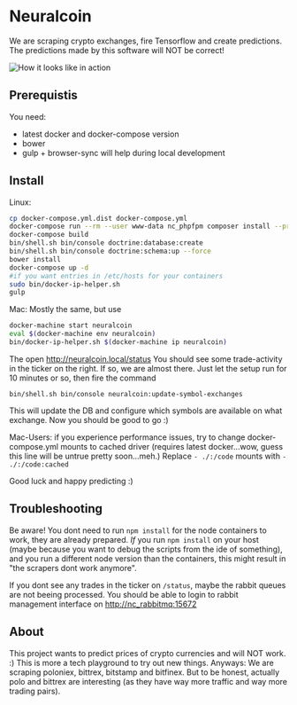 Neuralcoin
==========

We are scraping crypto exchanges, fire Tensorflow and create predictions.
The predictions made by this software will NOT be correct! 


![How it looks like in action](https://github.com/leberknecht/neuralcoin/raw/master/web/images/running-example.png)


Prerequistis
------------
You need:
* latest docker and docker-compose version
* bower
* gulp + browser-sync will help during local development

Install
-----
Linux:
```bash
cp docker-compose.yml.dist docker-compose.yml
docker-compose run --rm --user www-data nc_phpfpm composer install --prefer-dist
docker-compose build
bin/shell.sh bin/console doctrine:database:create
bin/shell.sh bin/console doctrine:schema:up --force
bower install
docker-compose up -d
#if you want entries in /etc/hosts for your containers
sudo bin/docker-ip-helper.sh
gulp
```

Mac:
Mostly the same, but use 
```bash
docker-machine start neuralcoin
eval $(docker-machine env neuralcoin)
bin/docker-ip-helper.sh $(docker-machine ip neuralcoin)
```

The open <http://neuralcoin.local/status>
You should see some trade-activity in the ticker on the right.
If so, we are almost there. Just let the setup run for 10 minutes or so, then fire the command 

    bin/shell.sh bin/console neuralcoin:update-symbol-exchanges
    
This will update the DB and configure which symbols are available on what exchange. 
Now you should be good to go :)

Mac-Users: if you experience performance issues, try to change docker-compose.yml mounts to cached driver (requires latest docker...wow, guess this line will be untrue pretty soon...meh.)
Replace `- ./:/code` mounts with `- ./:/code:cached` 

Good luck and happy predicting :)

Troubleshooting
-----
Be aware! You dont need to run `npm install` for the node containers to work, they are already prepared. _If_ you run `npm install` on your host (maybe because you want to debug the scripts from the ide of something), and you run a different node version than the containers, this might result in "the scrapers dont work anymore".

If you dont see any trades in the ticker on `/status`, maybe the rabbit queues are not beeing processed. You should be able to login to rabbit management interface on <http://nc_rabbitmq:15672>


About 
-----
This project wants to predict prices of crypto currencies and will NOT work. :) This is more a tech playground to try out new things. Anyways: We are scraping poloniex, bittrex, bitstamp and bitfinex. But to be honest, actually polo and bittrex are interesting (as they have way more traffic and way more trading pairs). 